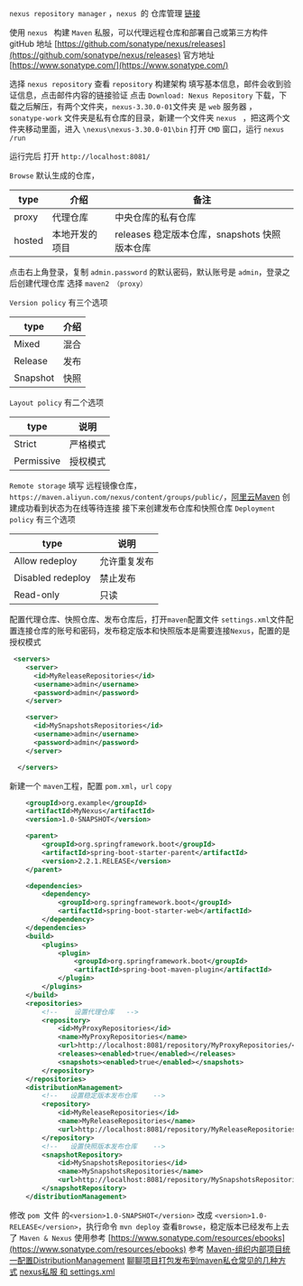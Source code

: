 `nexus repository manager` ，`nexus `的 仓库管理
[链接](https://repo.eclipse.org/#welcome)

使用 `nexus ` 构建 `Maven` 私服，可以代理远程仓库和部署自己或第三方构件
gitHub 地址 [https://github.com/sonatype/nexus/releases](https://github.com/sonatype/nexus/releases)
官方地址 [https://www.sonatype.com/](https://www.sonatype.com/)

选择 `nexus repository` 查看 `repository` 构建架构
填写基本信息，邮件会收到验证信息，点击邮件内容的链接验证
点击 `Download: Nexus Repository` 下载，下载之后解压，有两个文件夹，`nexus-3.30.0-01`文件夹 是 `web` 服务器 ，` sonatype-work` 文件夹是私有仓库的目录，新建一个文件夹 `nexus ` ，把这两个文件夹移动里面，进入  `\nexus\nexus-3.30.0-01\bin` 打开 `CMD` 窗口，运行 `nexus /run`

运行完后 打开 `http://localhost:8081/`

`Browse` 默认生成的仓库，

 |type |  介绍  |备注|
|--- | --- | ---|
| proxy  |  代理仓库   |中央仓库的私有仓库|
|hosted | 本地开发的项目|releases 稳定版本仓库，snapshots 快照版本仓库|


点击右上角登录，复制 `admin.password` 的默认密码，默认账号是 `admin`，登录之后创建代理仓库
选择 `maven2 （proxy）`

`Version policy` 有三个选项 

 type |  介绍  
 --- | --- 
  Mixed  |   混合
Release|   发布
Snapshot|   快照





`Layout policy` 有二个选项 



|  type   | 说明    |
| --- | --- |
|   Strict|   严格模式|
|   Permissive|   授权模式|


`Remote storage` 填写 远程镜像仓库，`https://maven.aliyun.com/nexus/content/groups/public/`，[阿里云Maven](https://maven.aliyun.com/mvn/guide)
创建成功看到状态为在线等待连接
接下来创建发布仓库和快照仓库
`Deployment policy` 有三个选项 

|  type   | 说明    |
| --- | --- |
|   Allow redeploy|   允许重复发布  |
|   Disabled redeploy|   禁止发布|
|   Read-only|   只读|

配置代理仓库、快照仓库、发布仓库后，打开`maven`配置文件 `settings.xml`文件配置连接仓库的账号和密码，发布稳定版本和快照版本是需要连接`Nexus`，配置的是授权模式
``` xml
 <servers>
	<server>  
	  <id>MyReleaseRepositories</id> 
	  <username>admin</username>  
	  <password>admin</password>  
	</server>  

	<server>  
	  <id>MySnapshotsRepositories</id> 
	  <username>admin</username>  
	  <password>admin</password>  
	</server>  

  </servers>
```
新建一个 `maven`工程，配置 `pom.xml`，`url` `copy`
``` xml
    <groupId>org.example</groupId>
    <artifactId>MyNexus</artifactId>
    <version>1.0-SNAPSHOT</version>

    <parent>
        <groupId>org.springframework.boot</groupId>
        <artifactId>spring-boot-starter-parent</artifactId>
        <version>2.2.1.RELEASE</version>
    </parent>

    <dependencies>
        <dependency>
            <groupId>org.springframework.boot</groupId>
            <artifactId>spring-boot-starter-web</artifactId>
        </dependency>
    </dependencies>
    <build>
        <plugins>
            <plugin>
                <groupId>org.springframework.boot</groupId>
                <artifactId>spring-boot-maven-plugin</artifactId>
            </plugin>
        </plugins>
    </build>
    <repositories>
        <!--    设置代理仓库   -->
        <repository>
            <id>MyProxyRepositories</id>
            <name>MyProxyRepositories</name>
            <url>http://localhost:8081/repository/MyProxyRepositories/</url>
            <releases><enabled>true</enabled></releases>
            <snapshots><enabled>true</enabled></snapshots>
        </repository>
    </repositories>
    <distributionManagement>
        <!--   设置稳定版本发布仓库    -->
        <repository>
            <id>MyReleaseRepositories</id>
            <name>MyReleaseRepositories</name>
            <url>http://localhost:8081/repository/MyReleaseRepositories/</url>
        </repository>
        <!--   设置快照版本发布仓库    -->
        <snapshotRepository>
            <id>MySnapshotsRepositories</id>
            <name>MySnapshotsRepositories</name>
            <url>http://localhost:8081/repository/MySnapshotsRepositories/</url>
        </snapshotRepository>
    </distributionManagement>
```

修改 `pom `文件 的`<version>1.0-SNAPSHOT</version>` 改成
  `<version>1.0-RELEASE</version>`，执行命令 `mvn deploy`
查看`Browse`，稳定版本已经发布上去了
`Maven & Nexus` 使用参考 [https://www.sonatype.com/resources/ebooks](https://www.sonatype.com/resources/ebooks)
参考 [Maven-组织内部项目统一配置DistributionManagement](https://galaxyyao.github.io/2019/09/18/Maven-%E7%BB%84%E7%BB%87%E5%86%85%E9%83%A8%E9%A1%B9%E7%9B%AE%E7%BB%9F%E4%B8%80%E9%85%8D%E7%BD%AEDistributionManagement/)
[聊聊项目打包发布到maven私仓常见的几种方式](https://cloud.tencent.com/developer/article/1799571)
[nexus私服 和 settings.xml](https://juejin.cn/post/6844904104032993293#heading-3)